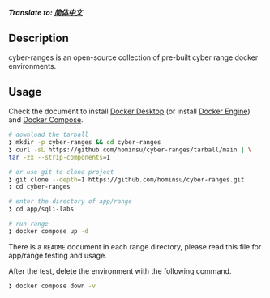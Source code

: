 ##### Translate to: [简体中文](README_zh.md)

## Description

cyber-ranges is an open-source collection of pre-built cyber range docker environments.

## Usage

Check the document to install [Docker Desktop](https://docs.docker.com/desktop/) (or install [Docker Engine](https://docs.docker.com/engine/install/)) and [Docker Compose](https://docs.docker.com/compose/install/).

```bash
# download the tarball
❯ mkdir -p cyber-ranges && cd cyber-ranges
❯ curl -sL https://github.com/hominsu/cyber-ranges/tarball/main | \
tar -zx --strip-components=1

# or use git to clone project
❯ git clone --depth=1 https://github.com/hominsu/cyber-ranges.git
❯ cd cyber-ranges

# enter the directory of app/range
❯ cd app/sqli-labs

# run range
❯ docker compose up -d
```

There is a `README` document in each range directory, please read this file for app/range testing and usage.

After the test, delete the environment with the following command.

```bash
❯ docker compose down -v
```


